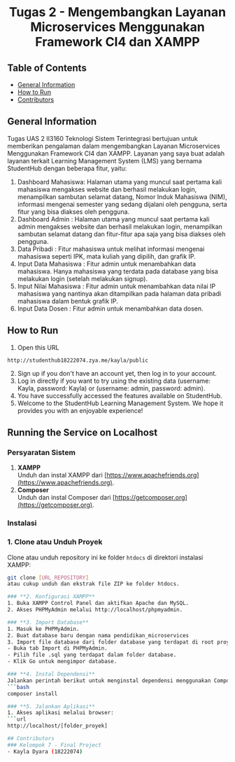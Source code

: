 <h1 align="center"> Tugas 2 - Mengembangkan Layanan Microservices Menggunakan Framework CI4 dan XAMPP </h1>

## Table of Contents
* [General Information](#general-information)
* [How to Run](#how-to-run)
* [Contributors](#contributors)

## General Information
Tugas UAS 2 II3160 Teknologi Sistem Terintegrasi bertujuan untuk memberikan pengalaman dalam mengembangkan Layanan Microservices Menggunakan Framework CI4 dan XAMPP. Layanan yang saya buat adalah layanan terkait Learning Management System (LMS) yang bernama StudentHub dengan beberapa fitur, yaitu:

1. Dashboard Mahasiswa: Halaman utama yang muncul saat pertama kali mahasiswa mengakses website dan berhasil melakukan login, menampilkan sambutan selamat datang, Nomor Induk Mahasiswa (NIM), informasi mengenai semester yang sedang dijalani oleh pengguna, serta fitur yang bisa diakses oleh pengguna.
2. Dashboard Admin : Halaman utama yang muncul saat pertama kali admin mengakses website dan berhasil melakukan login, menampilkan sambutan selamat datang dan fitur-fitur apa saja yang bisa diakses oleh pengguna.
3. Data Pribadi : Fitur mahasiswa untuk melihat informasi mengenai mahasiswa seperti IPK, mata kuliah yang dipilih, dan grafik IP.
4. Input Data Mahasiswa : Fitur admin untuk menambahkan data mahasiswa. Hanya mahasiswa yang terdata pada database yang bisa melakukan login (setelah melakukan signup).
5. Input Nilai Mahasiswa : Fitur admin untuk menambahkan data nilai IP mahasiswa yang nantinya akan ditampilkan pada halaman data pribadi mahasiswa dalam bentuk grafik IP.
6. Input Data Dosen : Fitur admin untuk menambahkan data dosen.

## How to Run
1. Open this URL
```
http://studenthub18222074.zya.me/kayla/public
```
2. Sign up if you don't have an account yet, then log in to your account.
3. Log in directly if you want to try using the existing data (username: Kayla, password: Kayla) or (username: admin, password: admin).
4. You have successfully accessed the features available on StudentHub.
5. Welcome to the StudentHub Learning Management System. We hope it provides you with an enjoyable experience!

## Running the Service on Localhost
### Persyaratan Sistem
1. **XAMPP**  
   Unduh dan instal XAMPP dari [https://www.apachefriends.org](https://www.apachefriends.org).
2. **Composer**  
   Unduh dan instal Composer dari [https://getcomposer.org](https://getcomposer.org).

### Instalasi
### **1. Clone atau Unduh Proyek**
Clone atau unduh repository ini ke folder `htdocs` di direktori instalasi XAMPP:
```bash
git clone [URL_REPOSITORY]
atau cukup unduh dan ekstrak file ZIP ke folder htdocs.

### **2. Konfigurasi XAMPP**
1. Buka XAMPP Control Panel dan aktifkan Apache dan MySQL.
2. Akses PHPMyAdmin melalui http://localhost/phpmyadmin.

### **3. Import Database**
1. Masuk ke PHPMyAdmin.
2. Buat database baru dengan nama pendidikan_microservices
3. Import file database dari folder database yang terdapat di root proyek ini:
- Buka tab Import di PHPMyAdmin.
- Pilih file .sql yang terdapat dalam folder database.
- Klik Go untuk mengimpor database.

### **4. Instal Dependensi**
Jalankan perintah berikut untuk menginstal dependensi menggunakan Composer:
```bash
composer install

### **5. Jalankan Aplikasi**
1. Akses aplikasi melalui browser:
```url
http://localhost/[folder_proyek]

## Contributors
### Kelompok 7 - Final Project
- Kayla Dyara (18222074)

